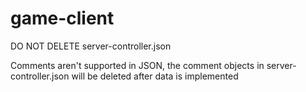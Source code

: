 # game-client

DO NOT DELETE server-controller.json

Comments aren't supported in JSON, the comment objects in server-controller.json
will be deleted after data is implemented